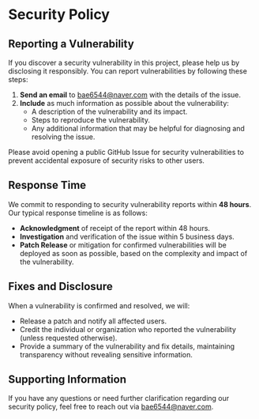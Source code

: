 # Security Policy

## Reporting a Vulnerability

If you discover a security vulnerability in this project, please help us by disclosing it responsibly. You can report vulnerabilities by following these steps:

1. **Send an email** to [bae6544@naver.com](mailto:bae6544@naver.com) with the details of the issue.
2. **Include** as much information as possible about the vulnerability:
   - A description of the vulnerability and its impact.
   - Steps to reproduce the vulnerability.
   - Any additional information that may be helpful for diagnosing and resolving the issue.

Please avoid opening a public GitHub Issue for security vulnerabilities to prevent accidental exposure of security risks to other users.

## Response Time

We commit to responding to security vulnerability reports within **48 hours**. Our typical response timeline is as follows:
- **Acknowledgment** of receipt of the report within 48 hours.
- **Investigation** and verification of the issue within 5 business days.
- **Patch Release** or mitigation for confirmed vulnerabilities will be deployed as soon as possible, based on the complexity and impact of the vulnerability.

## Fixes and Disclosure

When a vulnerability is confirmed and resolved, we will:
- Release a patch and notify all affected users.
- Credit the individual or organization who reported the vulnerability (unless requested otherwise).
- Provide a summary of the vulnerability and fix details, maintaining transparency without revealing sensitive information.

## Supporting Information

If you have any questions or need further clarification regarding our security policy, feel free to reach out via [bae6544@naver.com](mailto:bae6544@naver.com).
